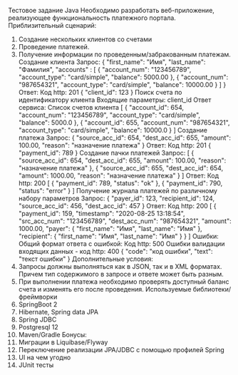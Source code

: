 Тестовое задание Java
Необходимо разработать веб-приложение, реализующее функциональность
платежного портала. Приблизительный сценарий:
1. Создание нескольких клиентов со счетами
2. Проведение платежей.
3. Получение информации по проведенным/забракованным платежам.
   Создание клиента
   Запрос:
   {
   "first_name": "Имя",
   "last_name": "Фамилия",
   "accounts" : [
   {
   "account_num": "123456789",
   "account_type": "card/simple",
   "balance": 5000.00
   },
   {
   "account_num": "987654321",
   "account_type": "card/simple",
   "balance": 10000.00
   }
   ]
   }
   Ответ:
   Код http: 201
   {
   "client_id": 123
   }
   Поиск счета по идентификатору клиента
   Входящие параметры:
   client_id
   Ответ сервиса:
   Список счетов клиента
   [
   {
   "account_id": 654,
   "account_num": "123456789",
   "account_type": "card/simple",
   "balance": 5000.0
   },
   {
   "account_id": 655,
   "account_num": "987654321",
   "account_type": "card/simple",
   "balance": 10000.0
   }
   ]
   Создание платежа
   Запрос:
   {
   "source_acc_id": 654,
   "dest_acc_id": 655,
   "amount": 100.00,
   "reason": "назначение платежа"
   }
   Ответ:
   Код http: 201
   {
   "payment_id": 789
   }
   Создание пачки платежей
   Запрос:
   [
   {
   "source_acc_id": 654,
   "dest_acc_id": 655,
   "amount": 100.00,
   "reason": "назначение платежа"
   },
   {
   "source_acc_id": 655,
   "dest_acc_id": 654,
   "amount": 1000.00,
   "reason": "назначение платежа"
   }
   ]
   Ответ:
   Код http: 200
   [
   {
   "payment_id": 789,
   "status": "ok"
   },
   {
   "payment_id": 790,
   "status": "error"
   }
   ]
   Получение журнала платежей по различному набору
   параметров
   Запрос:
   {
   "payer_id": 123,
   "recipient_id": 124,
   "source_acc_id": 456,
   "dest_acc_id": 457
   }
   Ответ:
   Код http: 200
   [
   {
   "payment_id": 159,
   "timestamp": "2020-08-25 13:18:54",
   "src_acc_num": "123456789",
   "dest_acc_num": "987654321",
   "amount": 1000.00,
   "payer": {
   "first_name": "Имя",
   "last_name": "Имя"
   },
   "recipient": {
   "first_name": "Имя",
   "last_name": "Имя"
   }
   }
   ]
   Ошибки:
   Общий формат ответа с ошибкой:
   Код http: 500
   Ошибки валидации входящих данных - код http: 400
   {
   "code": "код ошибки",
   "text": "текст ошибки"
   }
   Дополнительные условия:
1. Запросы должны выполняться как в JSON, так и в XML форматах. Причем тип
   содержимого в запросе и ответе может быть разным.
2. При выполнении платежа необходимо проверять доступный баланс счета и
   изменять его после проведения.
   Используемые библиотеки/фреймворки
1. SpringBoot 2
2. Hibernate, Spring data JPA
3. Spring JDBC
4. Postgresql 12
5. Maven/Gradle
   Бонусы:
1. Миграции в Liquibase/Flyway
2. Переключение реализации JPA/JDBC с помощью профилей Spring
3. UI на чем угодно
4. JUnit тесты